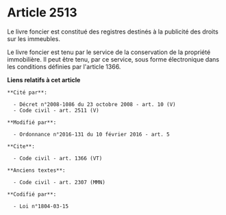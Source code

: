 # Article 2513

Le livre foncier est constitué des registres destinés à la publicité des droits sur les immeubles. 

Le livre foncier est tenu par le service de la conservation de la propriété immobilière. Il peut être tenu, par ce service,
sous forme électronique dans les conditions définies par l'article 1366.

**Liens relatifs à cet article**

	**Cité par**:

	  - Décret n°2008-1086 du 23 octobre 2008 - art. 10 (V)
	  - Code civil - art. 2511 (V)

	**Modifié par**:

	  - Ordonnance n°2016-131 du 10 février 2016 - art. 5

	**Cite**:

	  - Code civil - art. 1366 (VT)

	**Anciens textes**:

	  - Code civil - art. 2307 (MMN)

	**Codifié par**:

	  - Loi n°1804-03-15
